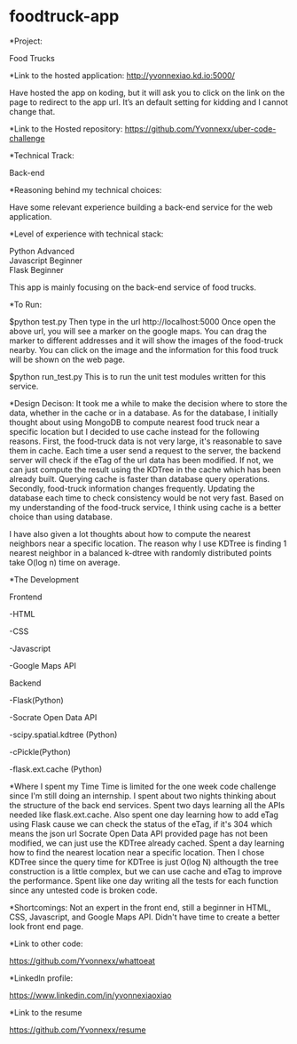 foodtruck-app
=============
*Project:

 Food Trucks 

*Link to the hosted application: http://yvonnexiao.kd.io:5000/

Have hosted the app on koding, but it will ask you to click on the link on the page to redirect to the app url. It’s an default setting for kidding and I cannot change that.

*Link to the Hosted repository:
https://github.com/Yvonnexx/uber-code-challenge

*Technical Track:

 Back-end

*Reasoning behind my technical choices:

Have some relevant experience building a back-end service for the web application.

*Level of experience with technical stack:

 Python  Advanced	
 Javascript  Beginner	
 Flask	Beginner

This app is mainly focusing on the back-end service of food trucks. 

*To Run:

$python test.py
Then type in the url http://localhost:5000
Once open the above url, you will see a marker on the google maps. You can drag the marker to different addresses and it will show the images of the food-truck nearby. You can click on the image and the information for this food truck will be shown on the web page.

$python run_test.py
This is to run the unit test modules written for this service.

*Design Decison:
It took me a while to make the decision where to store the data, whether in the cache or in a database. As for the database, I initially thought about using MongoDB to compute nearest food truck near a specific location but I decided to use cache instead for the following reasons.
First, the food-truck data is not very large, it's reasonable to save them in cache. Each time a user send a request to the server, the backend server will check if the eTag of the url data has been modified. If not, we can just compute the result using the KDTree in the cache which has been already built. Querying cache is faster than database query operations. 
Secondly, food-truck information changes frequently. Updating the database each time to check consistency would be not very fast.
Based on my understanding of the food-truck service, I think using cache is a better choice than using database.

I have also given a lot thoughts about how to compute the nearest neighbors near a specific location. The reason why I use KDTree is finding 1 nearest neighbor in a balanced k-dtree with randomly distributed points take O(log n) time on average.

*The Development

Frontend

-HTML

-CSS

-Javascript

-Google Maps API

Backend

-Flask(Python)

-Socrate Open Data API 

-scipy.spatial.kdtree (Python)

-cPickle(Python)

-flask.ext.cache (Python)

*Where I spent my Time
Time is limited for the one week code challenge since I'm still doing an internship.
I spent about two nights thinking about the structure of the back end services.
Spent two days learning all the APIs needed like flask.ext.cache.
Also spent one day learning how to add eTag using Flask cause we can check the status of the eTag, if it's 304 which means the json url Socrate Open Data API provided page has not been modified, we can just use the KDTree already cached.
Spent a day learning how to find the nearest location near a specific location. Then I chose KDTree since the query time for KDTree is just O(log N) althougth the tree construction is a little complex, but we can use cache and eTag to improve the performance.
Spent like one day writing all the tests for each function since any untested code is broken code.

*Shortcomings:
Not an expert in the front end, still a beginner in HTML, CSS, Javascript, and Google Maps API. Didn't have time to create a better look front end page.

*Link to other code:

https://github.com/Yvonnexx/whattoeat

*Linkedln profile:

https://www.linkedin.com/in/yvonnexiaoxiao

*Link to the resume

https://github.com/Yvonnexx/resume
